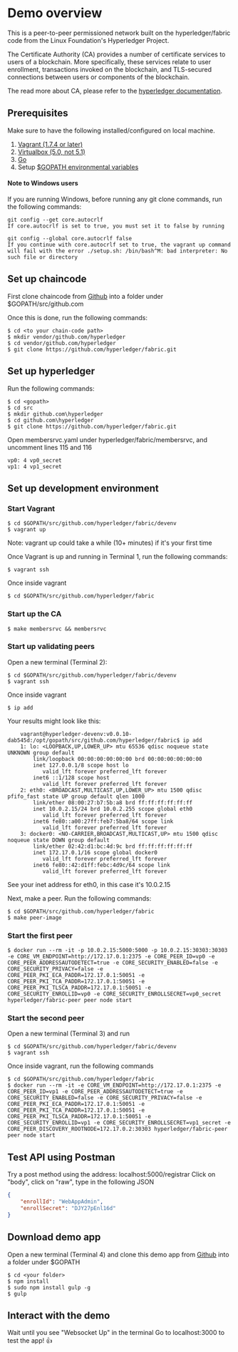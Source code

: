 # Demo overview

This is a peer-to-peer permissioned network built on the hyperledger/fabric code from the Linux Foundation's Hyperledger Project.

The Certificate Authority (CA) provides a number of certificate services to users of a blockchain. More specifically, these services relate to user enrollment, transactions invoked on the blockchain, and TLS-secured connections between users or components of the blockchain. 

The read more about CA, please refer to the [hyperledger documentation](http://hyperledger-fabric.readthedocs.io/en/latest/). 


## Prerequisites

Make sure to have the following installed/configured on local machine. 

1. [Vagrant (1.7.4 or later)](https://www.vagrantup.com/)
2. [Virtualbox (5.0, not 5.1)](https://www.virtualbox.org/)
3. [Go](https://golang.org/)
4. Setup [$GOPATH environmental variables](https://github.com/golang/go/wiki/GOPATH)


#### Note to Windows users 

If you are running Windows, before running any git clone commands, run the following commands:

```
git config --get core.autocrlf
If core.autocrlf is set to true, you must set it to false by running

git config --global core.autocrlf false
If you continue with core.autocrlf set to true, the vagrant up command will fail with the error ./setup.sh: /bin/bash^M: bad interpreter: No such file or directory
```


## Set up chaincode

First clone chaincode from [Github]() into a folder under $GOPATH/src/github.com

Once this is done, run the following commands:
```
$ cd <to your chain-code path>
$ mkdir vendor/github.com/hyperledger
$ cd vendor/github.com/hyperledger
$ git clone https://github.com/hyperledger/fabric.git
```


## Set up hyperledger

Run the following commands:
```
$ cd <gopath>
$ cd src
$ mkdir github.com\hyperledger
$ cd github.com\hyperledger
$ git clone https://github.com/hyperledger/fabric.git
```

Open membersrvc.yaml under hyperledger/fabric/membersrvc, and uncomment lines 115 and 116 
```
vp0: 4 vp0_secret
vp1: 4 vp1_secret
```


## Set up development environment

### Start Vagrant
```
$ cd $GOPATH/src/github.com/hyperledger/fabric/devenv
$ vagrant up
```
Note: vagrant up could take a while (10+ minutes) if it's your first time 


Once Vagrant is up and running in Terminal 1, run the following commands:

```
$ vagrant ssh
```

Once inside vagrant
```
$ cd $GOPATH/src/github.com/hyperledger/fabric
```

### Start up the CA
```
$ make membersrvc && membersrvc
```

### Start up validating peers

Open a new terminal (Terminal 2):
```
$ cd $GOPATH/src/github.com/hyperledger/fabric/devenv
$ vagrant ssh
```

Once inside vagrant
```
$ ip add
```

Your results might look like this:
```
	vagrant@hyperledger-devenv:v0.0.10-dab545d:/opt/gopath/src/github.com/hyperledger/fabric$ ip add
	1: lo: <LOOPBACK,UP,LOWER_UP> mtu 65536 qdisc noqueue state UNKNOWN group default
	    link/loopback 00:00:00:00:00:00 brd 00:00:00:00:00:00
	    inet 127.0.0.1/8 scope host lo
	       valid_lft forever preferred_lft forever
	    inet6 ::1/128 scope host
	       valid_lft forever preferred_lft forever
	2: eth0: <BROADCAST,MULTICAST,UP,LOWER_UP> mtu 1500 qdisc pfifo_fast state UP group default qlen 1000
	    link/ether 08:00:27:b7:5b:a8 brd ff:ff:ff:ff:ff:ff
	    inet 10.0.2.15/24 brd 10.0.2.255 scope global eth0
	       valid_lft forever preferred_lft forever
	    inet6 fe80::a00:27ff:feb7:5ba8/64 scope link
	       valid_lft forever preferred_lft forever
	3: docker0: <NO-CARRIER,BROADCAST,MULTICAST,UP> mtu 1500 qdisc noqueue state DOWN group default
	    link/ether 02:42:d1:bc:4d:9c brd ff:ff:ff:ff:ff:ff
	    inet 172.17.0.1/16 scope global docker0
	       valid_lft forever preferred_lft forever
	    inet6 fe80::42:d1ff:febc:4d9c/64 scope link
	       valid_lft forever preferred_lft forever
```

See your inet address for eth0, in this case it's 10.0.2.15

Next, make a peer. Run the following commands:
```
$ cd $GOPATH/src/github.com/hyperledger/fabric
$ make peer-image
```

### Start the first peer
```
$ docker run --rm -it -p 10.0.2.15:5000:5000 -p 10.0.2.15:30303:30303 -e CORE_VM_ENDPOINT=http://172.17.0.1:2375 -e CORE_PEER_ID=vp0 -e CORE_PEER_ADDRESSAUTODETECT=true -e CORE_SECURITY_ENABLED=false -e CORE_SECURITY_PRIVACY=false -e CORE_PEER_PKI_ECA_PADDR=172.17.0.1:50051 -e CORE_PEER_PKI_TCA_PADDR=172.17.0.1:50051 -e CORE_PEER_PKI_TLSCA_PADDR=172.17.0.1:50051 -e CORE_SECURITY_ENROLLID=vp0 -e CORE_SECURITY_ENROLLSECRET=vp0_secret hyperledger/fabric-peer peer node start
```

### Start the second peer
Open a new terminal (Terminal 3) and run
```
$ cd $GOPATH/src/github.com/hyperledger/fabric/devenv
$ vagrant ssh
```

Once inside vagrant, run the following commands
```
$ cd $GOPATH/src/github.com/hyperledger/fabric
$ docker run --rm -it -e CORE_VM_ENDPOINT=http://172.17.0.1:2375 -e CORE_PEER_ID=vp1 -e CORE_PEER_ADDRESSAUTODETECT=true -e CORE_SECURITY_ENABLED=false -e CORE_SECURITY_PRIVACY=false -e CORE_PEER_PKI_ECA_PADDR=172.17.0.1:50051 -e CORE_PEER_PKI_TCA_PADDR=172.17.0.1:50051 -e CORE_PEER_PKI_TLSCA_PADDR=172.17.0.1:50051 -e CORE_SECURITY_ENROLLID=vp1 -e CORE_SECURITY_ENROLLSECRET=vp1_secret -e CORE_PEER_DISCOVERY_ROOTNODE=172.17.0.2:30303 hyperledger/fabric-peer peer node start
```



## Test API using Postman

Try a post method using the address: localhost:5000/registrar
Click on "body", click on "raw", type in the following JSON
```json
{
    "enrollId": "WebAppAdmin",
    "enrollSecret": "DJY27pEnl16d"
}
```

## Download demo app

Open a new terminal (Terminal 4) and clone this demo app from [Github]() into a folder under $GOPATH
```
$ cd <your folder>
$ npm install
$ sudo npm install gulp -g
$ gulp
```


## Interact with the demo

Wait until you see "Websocket Up" in the terminal
Go to localhost:3000 to test the app! :+1:

